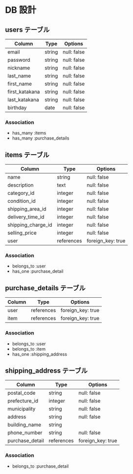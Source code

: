 # DB 設計


## users テーブル

| Column             | Type                | Options           |
|--------------------|---------------------|-------------------|
| email              | string              | null: false       |
| password           | string              | null: false       |
| nickname           | string              | null: false       |
| last_name          | string              | null: false       |
| first_name         | string              | null: false       |
| first_katakana     | string              | null: false       |
| last_katakana      | string              | null: false       |
| birthday           | date                | null: false       |

### Association

- has_many :items
- has_many :purchase_details

## items テーブル

| Column                   | Type       | Options           |
|--------------------------|------------|-------------------|
| name                     | string     | null: false       |
| description              | text       | null: false       |
| category_id              | integer    | null: false       |
| condition_id             | integer    | null: false       |
| shipping_area_id         | integer    | null: false       |
| delivery_time_id         | integer    | null: false       |
| shipping_charge_id       | integer    | null: false       |
| selling_price            | integer    | null: false       |
| user                     | references | foreign_key: true |

### Association

- belongs_to :user
- has_one :purchase_detail

## purchase_details テーブル

| Column                  | Type       | Options            |
|-------------------------|------------|--------------------|
| user                    | references | foreign_key: true  |
| item                    | references | foreign_key: true  |

### Association

- belongs_to :user 
- belongs_to :item
- has_one :shipping_address

## shipping_address テーブル

| Column                  | Type       | Options            |
|-------------------------|------------|--------------------|
| postal_code             | string     | null: false        |
| prefecture_id           | integer    | null: false        |
| municipality            | string     | null: false        |
| address                 | string     | null: false        |
| building_name           | string     |                    |
| phone_number            | string     | null: false        |
| purchase_detail         | references | foreign_key: true  |

### Association 

- belongs_to :purchase_detail

